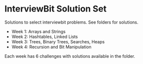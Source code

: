 # InterviewBit Solution Set

Solutions to select interviewbit problems. See folders for solutions.

 * Week 1: Arrays and Strings
 * Week 2: Hashtables, Linked Lists
 * Week 3: Trees, Binary Trees, Searches, Heaps
 * Week 4: Recursion and Bit Manipulation
 
 Each week has 6 challenges with solutions available in the folder. 
